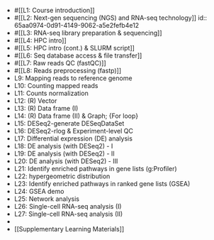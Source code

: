 - #[[L1: Course introduction]]
- #[[L2: Next-gen sequencing (NGS) and RNA-seq technology]]
  id:: 65aa0974-0d91-4149-9062-a5e2fefb4e12
- #[[L3: RNA-seq library preparation & sequencing]]
- #[[L4: HPC intro]]
- #[[L5: HPC intro (cont.) & SLURM script]]
- #[[L6: Seq database access & file transfer]]
- #[[L7: Raw reads QC (fastQC)]]
- #[[L8: Reads preprocessing (fastp)]]
- L9: Mapping reads to reference genome
- L10: Counting mapped reads
- L11: Counts normalization
- L12: (R) Vector
- L13: (R) Data frame (I)
- L14: (R) Data frame (II) & Graph; {For loop}
- L15: DESeq2-generate DESeqDataSet
- L16: DESeq2-rlog & Experiment-level QC
- L17: Differential expression (DE) analysis
- L18: DE analysis (with DESeq2) - I
- L19: DE analysis (with DESeq2) - II
- L20: DE analysis (with DESeq2) - III
- L21: Identify enriched pathways in gene lists (g:Profiler)
- L22: hypergeometric distribution
- L23: Identify enriched pathways in ranked gene lists
  (GSEA)
- L24: GSEA demo
- L25: Network analysis
- L26: Single-cell RNA-seq analysis (I)
- L27: Single-cell RNA-seq analysis (II)
-
- [[Supplementary Learning Materials]]